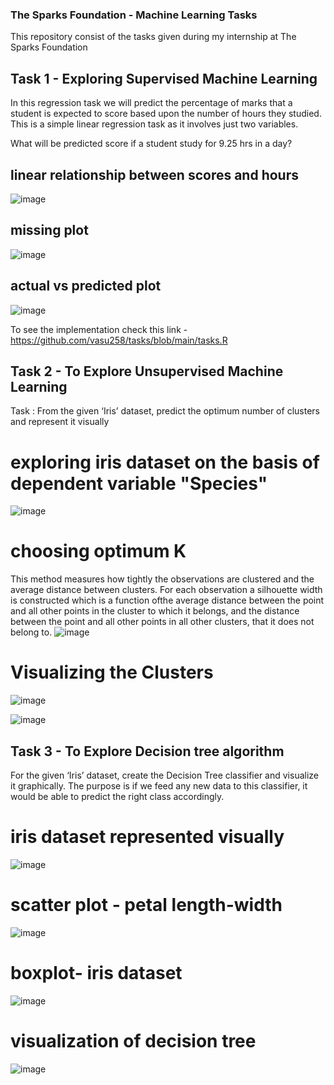 ### The Sparks Foundation - Machine Learning Tasks
This repository consist of the tasks given during my internship at The Sparks Foundation


## Task 1 - Exploring Supervised Machine Learning

In this regression task we will predict the percentage of marks that a student is expected to score based upon the number of hours they studied.
This is a simple linear regression task as it involves just two variables.

What will be predicted score if a student study for 9.25 hrs in a day? 

## linear relationship between scores and hours
![image](https://user-images.githubusercontent.com/74041654/98397772-dae34a00-2085-11eb-94db-f7e1fe7b52fb.png)

## missing plot
![image](https://user-images.githubusercontent.com/74041654/98377157-7666c180-206a-11eb-8466-5154cbd2de4d.png)

## actual vs predicted plot
![image](https://user-images.githubusercontent.com/74041654/98379345-3228f080-206d-11eb-9b59-8b7d3fbc100c.png)

To see the implementation check this link - https://github.com/vasu258/tasks/blob/main/tasks.R

## Task 2 - To Explore Unsupervised Machine Learning
Task : From the given ‘Iris’ dataset, predict the optimum number of clusters and represent it visually

# exploring iris dataset on the basis of dependent variable "Species"
![image](https://user-images.githubusercontent.com/74041654/98444005-2b65b080-2135-11eb-91e3-f7c9e8d27056.png)

# choosing optimum K
This method measures how tightly the observations are clustered and the average distance between clusters. For each observation a silhouette width is constructed which is a function ofthe average distance between the point and all other points in the cluster to which it belongs, and the distance between the point and all other points in all other clusters, that it does not belong to.
![image](https://user-images.githubusercontent.com/74041654/98444044-72ec3c80-2135-11eb-9c17-245f84874735.png)

# Visualizing the Clusters 
![image](https://user-images.githubusercontent.com/74041654/98444111-e7bf7680-2135-11eb-8f64-9f1c0e098ea8.png)

![image](https://user-images.githubusercontent.com/74041654/98444139-10477080-2136-11eb-9e5f-7ba1990ea23d.png)



## Task 3 - To Explore Decision tree algorithm
For the given ‘Iris’ dataset, create the Decision Tree classifier and visualize it graphically. The purpose is if we feed any new data to this classifier, it would be able to predict the right class accordingly.

# iris dataset represented visually
![image](https://user-images.githubusercontent.com/74041654/98463988-af777100-21e5-11eb-8817-0b6f3e5a4d9b.png)

# scatter plot - petal length-width
![image](https://user-images.githubusercontent.com/74041654/98464005-dcc41f00-21e5-11eb-972c-bbabcf094849.png)

# boxplot- iris dataset
![image](https://user-images.githubusercontent.com/74041654/98464054-257bd800-21e6-11eb-8d94-29b976f80905.png)

# visualization of decision tree
![image](https://user-images.githubusercontent.com/74041654/98464064-3d535c00-21e6-11eb-8276-7ad0364e5dae.png)
